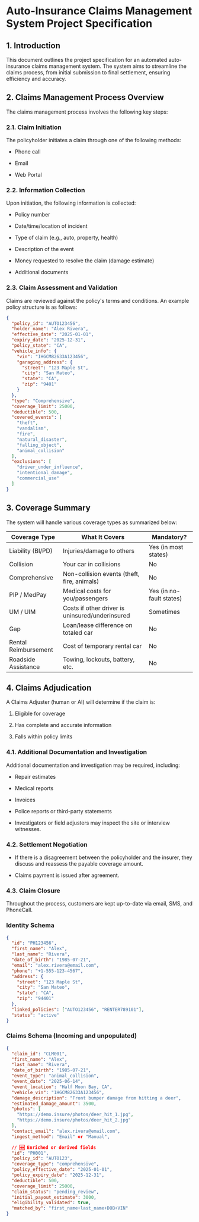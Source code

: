 # Auto-Insurance Claims Management System Project Specification

## 1. Introduction

This document outlines the project specification for an automated auto-insurance claims management system. The system aims to streamline the claims process, from initial submission to final settlement, ensuring efficiency and accuracy.

## 2. Claims Management Process Overview

The claims management process involves the following key steps:

### 2.1. Claim Initiation

The policyholder initiates a claim through one of the following methods:

- Phone call

- Email

- Web Portal

### 2.2. Information Collection

Upon initiation, the following information is collected:

- Policy number

- Date/time/location of incident

- Type of claim (e.g., auto, property, health)

- Description of the event

- Money requested to resolve the claim (damage estimate)

- Additional documents

### 2.3. Claim Assessment and Validation

Claims are reviewed against the policy's terms and conditions. An example policy structure is as follows:

```json
{
  "policy_id": "AUTO123456",
  "holder_name": "Alex Rivera",
  "effective_date": "2025-01-01",
  "expiry_date": "2025-12-31",
  "policy_state": "CA",
  "vehicle_info": {
    "vin": "IHGCM82633A123456",
    "garaging_address": {
      "street": "123 Maple St",
      "city": "San Mateo",
      "state": "CA",
      "zip": "9401"
    }
  },
  "type": "Comprehensive",
  "coverage_limit": 25000,
  "deductible": 500,
  "covered_events": [
    "theft",
    "vandalism",
    "fire",
    "natural_disaster",
    "falling_object",
    "animal_collision"
  ],
  "exclusions": [
    "driver_under_influence",
    "intentional_damage",
    "commercial_use"
  ]
}
```

## 3. Coverage Summary

The system will handle various coverage types as summarized below:

| Coverage Type        | What It Covers                                  | Mandatory?               |
| -------------------- | ----------------------------------------------- | ------------------------ |
| Liability (BI/PD)    | Injuries/damage to others                       | Yes (in most states)     |
| Collision            | Your car in collisions                          | No                       |
| Comprehensive        | Non-collision events (theft, fire, animals)     | No                       |
| PIP / MedPay         | Medical costs for you/passengers                | Yes (in no-fault states) |
| UM / UIM             | Costs if other driver is uninsured/underinsured | Sometimes                |
| Gap                  | Loan/lease difference on totaled car            | No                       |
| Rental Reimbursement | Cost of temporary rental car                    | No                       |
| Roadside Assistance  | Towing, lockouts, battery, etc.                 | No                       |

## 4. Claims Adjudication

A Claims Adjuster (human or AI) will determine if the claim is:

1. Eligible for coverage

1. Has complete and accurate information

1. Falls within policy limits

### 4.1. Additional Documentation and Investigation

Additional documentation and investigation may be required, including:

- Repair estimates

- Medical reports

- Invoices

- Police reports or third-party statements

- Investigators or field adjusters may inspect the site or interview witnesses.

### 4.2. Settlement Negotiation

- If there is a disagreement between the policyholder and the insurer, they discuss and reassess the payable coverage amount.

- Claims payment is issued after agreement.

### 4.3. Claim Closure

Throughout the process, customers are kept up-to-date via email, SMS, and PhoneCall.

### Identity Schema

```json
{
  "id": "PH123456",
  "first_name": "Alex",
  "last_name": "Rivera",
  "date_of_birth": "1985-07-21",
  "email": "alex.rivera@email.com",
  "phone": "+1-555-123-4567",
  "address": {
    "street": "123 Maple St",
    "city": "San Mateo",
    "state": "CA",
    "zip": "94401"
  },
  "linked_policies": ["AUTO123456", "RENTER789101"],
  "status": "active"
}
```

### Claims Schema (Incoming and unpopulated)

```json
{
  "claim_id": "CLM001",
  "first_name": "Alex",
  "last_name": "Rivera",
  "date_of_birth": "1985-07-21",
  "event_type": "animal_collision",
  "event_date": "2025-06-14",
  "event_location": "Half Moon Bay, CA",
  "vehicle_vin": "1HGCM82633A123456",
  "damage_description": "Front bumper damage from hitting a deer",
  "estimated_damage_amount": 3500,
  "photos": [
    "https://demo.insure/photos/deer_hit_1.jpg",
    "https://demo.insure/photos/deer_hit_2.jpg"
  ],
  "contact_email": "alex.rivera@email.com",
  "ingest_method": "Email" or "Manual",

  // 🆕 Enriched or derived fields
  "id": "PH001",
  "policy_id": "AUTO123",
  "coverage_type": "comprehensive",
  "policy_effective_date": "2025-01-01",
  "policy_expiry_date": "2025-12-31",
  "deductible": 500,
  "coverage_limit": 25000,
  "claim_status": "pending_review",
  "initial_payout_estimate": 3000,
  "eligibility_validated": true,
  "matched_by": "first_name+last_name+DOB+VIN"
}
```
